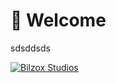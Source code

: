 # 🌊 Welcome
sdsddsds

[![Bilzox Studios](https://discord.com/api/guilds/746600371199148143/widget.png?style=banner2)](https://discord.gg/8TMCED7ZZ8)